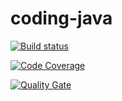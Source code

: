 # coding-java

[![Build status](https://travis-ci.com/captiva-training/coding-java.svg?branch=develop)](https://travis-ci.com/captiva-training/coding-java) 

[![Code Coverage](https://img.shields.io/codecov/c/github/captiva-training/coding-java/develop.svg)](https://codecov.io/github/captiva-training/coding-java?branch=develop)

[![Quality Gate](https://sonarcloud.io/api/project_badges/measure?project=captiva-training_coding-java&metric=alert_status)](https://sonarcloud.io/dashboard/index/captiva-training_coding-java)

